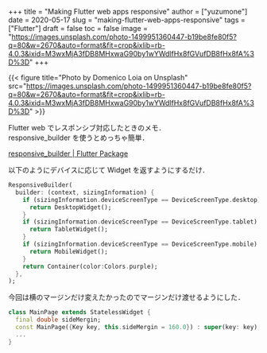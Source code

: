 +++
title = "Making Flutter web apps responsive"
author = ["yuzumone"]
date = 2020-05-17
slug = "making-flutter-web-apps-responsive"
tags = ["Flutter"]
draft = false
toc = false
image = "https://images.unsplash.com/photo-1499951360447-b19be8fe80f5?q=80&w=2670&auto=format&fit=crop&ixlib=rb-4.0.3&ixid=M3wxMjA3fDB8MHxwaG90by1wYWdlfHx8fGVufDB8fHx8fA%3D%3D"
+++

{{< figure title="Photo by Domenico Loia on Unsplash" src="https://images.unsplash.com/photo-1499951360447-b19be8fe80f5?q=80&w=2670&auto=format&fit=crop&ixlib=rb-4.0.3&ixid=M3wxMjA3fDB8MHxwaG90by1wYWdlfHx8fGVufDB8fHx8fA%3D%3D" >}}

Flutter web でレスポンシブ対応したときのメモ． <br/>
responsive_builder を使うとめっちゃ簡単． <br/>

[responsive_builder | Flutter Package](https://pub.dev/packages/responsive_builder) <br/>

以下のようにデバイスに応じて Widget を返すようにするだけ． <br/>

```dart
ResponsiveBuilder(
  builder: (context, sizingInformation) {
    if (sizingInformation.deviceScreenType == DeviceScreenType.desktop) {
      return DesktopWidget();
    }
    if (sizingInformation.deviceScreenType == DeviceScreenType.tablet) {
      return TabletWidget();
    }
    if (sizingInformation.deviceScreenType == DeviceScreenType.mobile) {
      return MobileWidget();
    }
    return Container(color:Colors.purple);
  },
);
```

今回は横のマージンだけ変えたかったのでマージンだけ渡せるようにした． <br/>

```dart
class MainPage extends StatelessWidget {
  final double sideMergin;
  const MainPage({Key key, this.sideMergin = 160.0}) : super(key: key);
  ...
}
```

